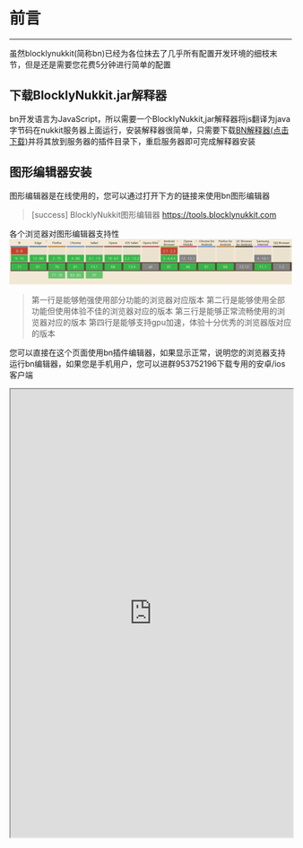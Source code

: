 # 前言
*********
虽然blocklynukkit(简称bn)已经为各位抹去了几乎所有配置开发环境的细枝末节，但是还是需要您花费5分钟进行简单的配置
## 下载BlocklyNukkit.jar解释器
bn开发语言为JavaScript，所以需要一个BlocklyNukkit,jar解释器将js翻译为java字节码在nukkit服务器上面运行，安装解释器很简单，只需要下载[BN解释器\(点击下载\)](https://tools.blocklynukkit.com/BlocklyNukkit.jar)并将其放到服务器的插件目录下，重启服务器即可完成解释器安装  
## 图形编辑器安装
图形编辑器是在线使用的，您可以通过打开下方的链接来使用bn图形编辑器
>[success] BlocklyNukkit图形编辑器 https://tools.blocklynukkit.com

各个浏览器对图形编辑器支持性
![](../images/screenshot_1590304987951.png)
> 第一行是能够勉强使用部分功能的浏览器对应版本
> 第二行是能够使用全部功能但使用体验不佳的浏览器对应的版本
> 第三行是能够正常流畅使用的浏览器对应的版本
> 第四行是能够支持gpu加速，体验十分优秀的浏览器版对应的版本

您可以直接在这个页面使用bn插件编辑器，如果显示正常，说明您的浏览器支持运行bn编辑器，如果您是手机用户，您可以进群953752196下载专用的安卓/ios客户端
<iframe src="https://tools.blocklynukkit.com" width="100%" height="800px"></iframe>
